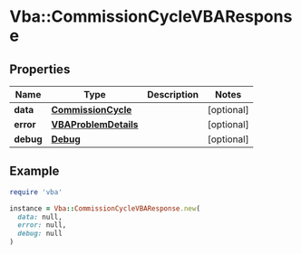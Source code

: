 # Vba::CommissionCycleVBAResponse

## Properties

| Name | Type | Description | Notes |
| ---- | ---- | ----------- | ----- |
| **data** | [**CommissionCycle**](CommissionCycle.md) |  | [optional] |
| **error** | [**VBAProblemDetails**](VBAProblemDetails.md) |  | [optional] |
| **debug** | [**Debug**](Debug.md) |  | [optional] |

## Example

```ruby
require 'vba'

instance = Vba::CommissionCycleVBAResponse.new(
  data: null,
  error: null,
  debug: null
)
```

